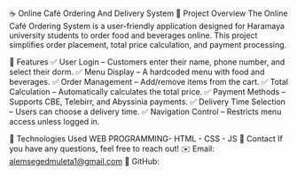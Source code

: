 ☕ Online Café Ordering And Delivery System
📝 Project Overview
The Online Café Ordering System is a user-friendly application designed for Haramaya university students to order food and beverages online. This project simplifies order placement, total price calculation, and payment processing.

🎯 Features
✅ User Login – Customers enter their name, phone number, and select their dorm.
✅ Menu Display – A hardcoded menu with food and beverages.
✅ Order Management – Add/remove items from the cart.
✅ Total Calculation – Automatically calculates the total price.
✅ Payment Methods – Supports CBE, Telebirr, and Abyssinia payments.
✅ Delivery Time Selection – Users can choose a delivery time.
✅ Navigation Control – Restricts menu access unless logged in.

🔧 Technologies Used
WEB PROGRAMMING- HTML
               - CSS
               - JS
📧 Contact If you have any questions, feel free to reach out! ✉️ Email: alemsegedmuleta1@gmail.com 🔗 GitHub: 
